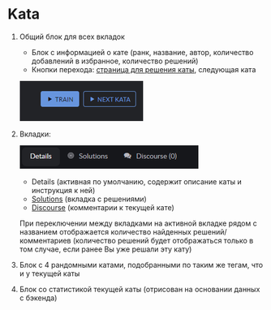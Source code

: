 # Kata

1. Общий блок для всех вкладок
    - Блок с информацией о кате (ранк, название, автор, количество добавлений в избранное, количество решений)
    - Кнопки перехода: [страница для решения каты](kata-train.md), следующая ката  
    
    ![Alt text](../images/kata-1.png)  


2. Вкладки:  

    ![Alt text](../images/kata-2.png)  

    - Details (активная по умолчанию, содержит описание каты и инструкция к ней)
    - [Solutions](kata-solutions.md) (вкладка с решениями)
    - [Discourse](kata-discuss.md) (комментарии к текущей кате)  
    
    При переключении между вкладками на активной вкладке рядом с названием отображается количество найденных решений/комментариев (количество решений будет отображаться только в том случае, если ранее Вы уже решали эту кату)


3. Блок с 4 рандомными катами, подобранными по таким же тегам, что и у текущей каты
4. Блок со статистикой текущей каты (отрисован на основании данных с бэкенда)